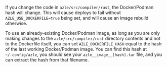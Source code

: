 If you change the code in `azle/src/compiler/rust`, the Docker/Podman hash will change. This will cause deploys to fail without `AZLE_USE_DOCKERFILE=true` being set, and will cause an image rebuild otherwise.

To use an already-existing Docker/Podman image, as long as you are only making changes to the `azle/src/compiler/rust` directory contents and not to the Dockerfile itself, you can set `AZLE_DOCKERFILE_HASH` equal to the hash of the last working Docker/Podman image. You can find this hash at `~/.config/azle`, you should see your `azle__image__[hash].tar` file, and you can extract the hash from that filename.
